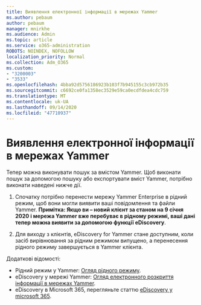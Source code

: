 ```yaml
---
title: Виявлення електронної інформації в мережах Yammer
ms.author: pebaum
author: pebaum
manager: mnirkhe
ms.audience: Admin
ms.topic: article
ms.service: o365-administration
ROBOTS: NOINDEX, NOFOLLOW
localization_priority: Normal
ms.collection: Adm_O365
ms.custom:
- "3200003"
- "3533"
ms.openlocfilehash: 4bba92d5756186923b103f7b945155c3cb972b35
ms.sourcegitcommit: c6692ce0fa1358ec3529e59ca0ecdfdea4cdc759
ms.translationtype: MT
ms.contentlocale: uk-UA
ms.lasthandoff: 09/14/2020
ms.locfileid: "47710937"
---
```

# <a name="ediscovery-in-yammer-networks"></a>Виявлення електронної інформації в мережах Yammer

Тепер можна виконувати пошук за вмістом Yammer.  Щоб виконати пошук за допомогою пошуку або експортувати вміст Yammer, потрібно виконати наведені нижче дії.

1. Спочатку потрібно перенести мережу Yammer Enterprise в рідний режим, щоб вони могли виявити ваші повідомлення та файли Yammer. **Примітка: Якщо ви – новий клієнт за станом на 9 січня 2020 і мережа Yammer вже перебуває в рідному режимі, ваші дані тепер можна виявити за допомогою функції eDiscovery**.

2. Для виходу з клієнтів, eDiscovery for Yammer стане доступним, коли засіб вирівнювання за рідним режимом випущено, а перенесення рідного режиму завершується в Yammer клієнта.

Додаткові відомості:

- Рідний режим у Yammer: [Огляд рідного режиму](https://docs.microsoft.com/yammer/configure-your-yammer-network/overview-native-mode).
- eDiscovery у мережі Yammer: [Огляд електронного розкриття інформації в мережах Yammer](https://docs.microsoft.com/yammer/manage-security-and-compliance/overview-of-ediscovery).
- eDiscovery в Microsoft 365, перегляньте статтю [eDiscovery у microsoft 365](https://docs.microsoft.com/microsoft-365/compliance/ediscovery).
